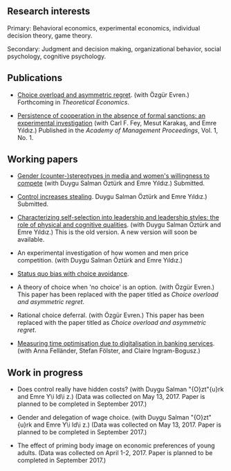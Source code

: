 ## Research interests

Primary: Behavioral economics, experimental economics, individual decision theory, game theory.

Secondary: Judgment and decision making, organizational behavior, social psychology, cognitive psychology.

## Publications

- [Choice overload and asymmetric regret](https://goo.gl/3yW8kX). (with Özgür Evren.) Forthcoming in _Theoretical Economics_.

- [Persistence of cooperation in the absence of formal sanctions: an experimental investigation](https://goo.gl/ZqqCdp) (with Carl F. Fey, Mesut Karakaş, and Emre Yıldız.) Published in the _Academy of Management Proceedings_, Vol. 1, No. 1.

## Working papers

- [Gender (counter-)stereotypes in media and women's willingness to compete](https://goo.gl/OxKWXA) (with Duygu Salman Öztürk and Emre Yıldız.) Submitted.

- [Control increases stealing](https://goo.gl/Ng1RvZ). Duygu Salman Öztürk and Emre Yıldız.) Submitted.

- [Characterizing self-selection into leadership and leadership styles: the role of physical and cognitive qualities](https://goo.gl/yZTXQ5). (with Duygu Salman Öztürk and Emre Yıldız.) This is the old version. A new version will soon be available.

- An experimental investigation of how women and men price competition. (with Duygu Salman Öztürk and Emre Yıldız.)  

- [Status quo bias with choice avoidance](https://goo.gl/AfWKVD).

- A theory of choice when 'no choice' is an option. (with Özgür Evren.) This paper has been replaced with the paper titled as _Choice overload and asymmetric regret_.

- Rational choice deferral. (with Özgür Evren.) This paper has been replaced with the paper titled as _Choice overload and asymmetric regret_.

- [Measuring time optimisation due to digitalisation in banking services](https://goo.gl/CBiHKL). (with Anna Felländer, Stefan Fölster, and Claire Ingram-Bogusz.)

## Work in progress

- Does control really have hidden costs? (with Duygu Salman \"{O}zt\"{u}rk and Emre Y\i ld\i z.) (Data was collected on May 13, 2017. Paper is planned to be completed in September 2017.)

- Gender and delegation of wage choice. (with Duygu Salman \"{O}zt\"{u}rk and Emre Y\i ld\i z.) (Data was collected on May 13, 2017. Paper is planned to be completed in September 2017.)

- The effect of priming body image on economic preferences of young adults. (Data was collected on April 1-2, 2017. Paper is planned to be completed in September 2017.)
